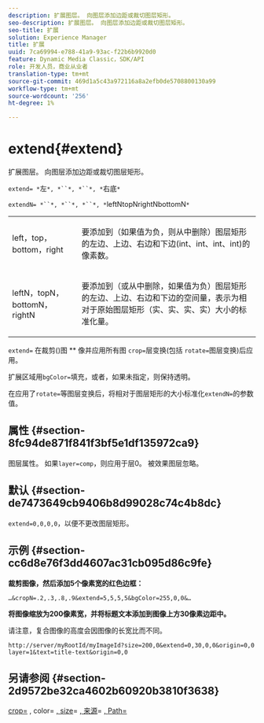 ```yaml
---
description: 扩展图层。 向图层添加边距或裁切图层矩形。
seo-description: 扩展图层。 向图层添加边距或裁切图层矩形。
seo-title: 扩展
solution: Experience Manager
title: 扩展
uuid: 7ca69994-e788-41a9-93ac-f22b6b9920d0
feature: Dynamic Media Classic，SDK/API
role: 开发人员，商业从业者
translation-type: tm+mt
source-git-commit: 469d1a5c43a972116a8a2efb0de5708800130a99
workflow-type: tm+mt
source-wordcount: '256'
ht-degree: 1%

---
```



# extend{#extend}

扩展图层。 向图层添加边距或裁切图层矩形。

`extend= *`左`*, *``*, *``*, *`右底`*`

`extendN= *``*, *``*, *``*, *`leftNtopNrightNbottomN`*`

<table id="simpletable_1DCCD469712B423C8154630127DC5F54"> 
 <tr class="strow"> 
  <td class="stentry"> <p><span class="codeph"> <span class="varname"> left，top，bottom，right</span></span> </p></td> 
  <td class="stentry"> <p>要添加到（如果值为负，则从中删除）图层矩形的左边、上边、右边和下边(int、int、int、int)的像素数。 </p></td> 
 </tr> 
 <tr class="strow"> 
  <td class="stentry"> <p><span class="codeph"> <span class="varname"> leftN，topN，bottomN，rightN</span></span> </p></td> 
  <td class="stentry"> <p>要添加到（或从中删除，如果值为负）图层矩形的左边、上边、右边和下边的空间量，表示为相对于原始图层矩形（实、实、实、实）大小的标准化量。 </p></td> 
 </tr> 
</table>

`extend=` 在裁剪()图 ** 像并应用所有图 `crop=`层变换(包括 `rotate=`图层变换)后应用。

扩展区域用`bgColor=`填充，或者，如果未指定，则保持透明。

在应用了`rotate=`等图层变换后，将相对于图层矩形的大小标准化`extendN=`的参数值。

## 属性 {#section-8fc94de871f841f3bf5e1df135972ca9}

图层属性。 如果`layer=comp`，则应用于层0。 被效果图层忽略。

## 默认 {#section-de7473649cb9406b8d99028c74c4b8dc}

`extend=0,0,0,0`，以便不更改图层矩形。

## 示例 {#section-cc6d8e76f3dd4607ac31cb095d86c9fe}

**裁剪图像，然后添加5个像素宽的红色边框：**

`…&cropN=.2,.3,.8,.9&extend=5,5,5,5&bgColor=255,0,0&…`

**将图像缩放为200像素宽，并将标题文本添加到图像上方30像素边距中。**

请注意，复合图像的高度会因图像的长宽比而不同。

`http://server/myRootId/myImageId?size=200,0&extend=0,30,0,0&origin=0,0 layer=1&text=title-text&origin=0,0`

## 另请参阅 {#section-2d9572be32ca4602b60920b3810f3638}

[crop=](../../../../../is-api/http-ref/image-serving-api-ref/c-http-protocol-reference/c-command-reference/r-crop.md#reference-6fd0f6399966446ab4425ce050572eab) , color= [, size](/help/aem-is-ir-api/is-api/http-ref/image-serving-api-ref/c-http-protocol-reference/c-data-types/r-is-http-color.md)= [, 来源](../../../../../is-api/http-ref/image-serving-api-ref/c-http-protocol-reference/c-data-types/r-size.md#reference-04d383f32c7b4003bed9978cb854747b)= [, ](../../../../../is-api/http-ref/image-serving-api-ref/c-http-protocol-reference/c-command-reference/r-origin.md#reference-e11c7ac06e2240cc884c3fec98f05138) [Path=](../../../../../is-api/http-ref/image-serving-api-ref/c-http-protocol-reference/c-command-reference/r-clippath.md#reference-8139b1b52dc54749b51b109521ddf83d)
